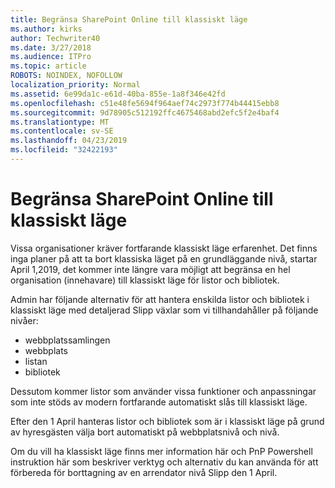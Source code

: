 ```yaml
---
title: Begränsa SharePoint Online till klassiskt läge
ms.author: kirks
author: Techwriter40
ms.date: 3/27/2018
ms.audience: ITPro
ms.topic: article
ROBOTS: NOINDEX, NOFOLLOW
localization_priority: Normal
ms.assetid: 6e99da1c-e61d-40ba-855e-1a8f346e42fd
ms.openlocfilehash: c51e48fe5694f964aef74c2973f774b44415ebb8
ms.sourcegitcommit: 9d78905c512192ffc4675468abd2efc5f2e4baf4
ms.translationtype: MT
ms.contentlocale: sv-SE
ms.lasthandoff: 04/23/2019
ms.locfileid: "32422193"
---
```

# <a name="restrict-sharepoint-online-to-classic-mode"></a>Begränsa SharePoint Online till klassiskt läge

Vissa organisationer kräver fortfarande klassiskt läge erfarenhet. Det finns inga planer på att ta bort klassiska läget på en grundläggande nivå, startar April 1,2019, det kommer inte längre vara möjligt att begränsa en hel organisation (innehavare) till klassiskt läge för listor och bibliotek.

Admin har följande alternativ för att hantera enskilda listor och bibliotek i klassiskt läge med detaljerad Slipp växlar som vi tillhandahåller på följande nivåer:

- webbplatssamlingen
- webbplats
- listan
- bibliotek

Dessutom kommer listor som använder vissa funktioner och anpassningar som inte stöds av modern fortfarande automatiskt slås till klassiskt läge.

Efter den 1 April hanteras listor och bibliotek som är i klassiskt läge på grund av hyresgästen välja bort automatiskt på webbplatsnivå och nivå.

Om du vill ha klassiskt läge finns mer information här och PnP Powershell instruktion här som beskriver verktyg och alternativ du kan använda för att förbereda för borttagning av en arrendator nivå Slipp den 1 April.
